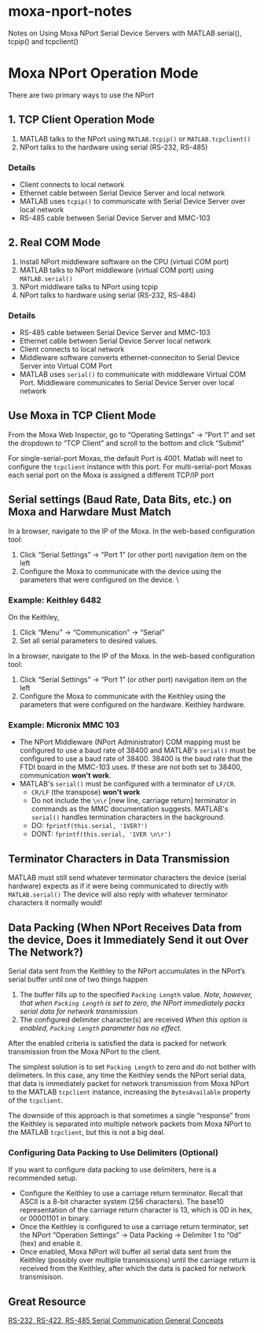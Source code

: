 # moxa-nport-notes
Notes on Using Moxa NPort Serial Device Servers with MATLAB serial(), tcpip() and tcpclient()

# Moxa NPort Operation Mode

There are two primary ways to use the NPort

## 1. TCP Client Operation Mode
1. MATLAB talks to the NPort using `MATLAB.tcpip()` or `MATLAB.tcpclient()`
2. NPort talks to the hardware using serial (RS-232, RS-485)

### Details
- Client connects to local network
- Ethernet cable between Serial Device Server and local network
- MATLAB uses `tcpip()` to communicate with Serial Device Server over local network
- RS-485 cable between Serial Device Server and MMC-103

## 2. Real COM Mode
1. Install NPort middleware software on the CPU (virtual COM port)
2. MATLAB talks to NPort middleware (virtual COM port) using `MATLAB.serial()`
3. NPort middlware talks to NPort using tcpip
4. NPort talks to hardware using serial (RS-232, RS-484) 

### Details
- RS-485 cable between Serial Device Server and MMC-103
- Ethernet cable between Serial Device Server local network
- Client connects to local network
- Middleware software converts ethernet-conneciton to Serial Device Server into Virtual COM Port
- MATLAB uses `serial()` to communicate with middleware Virtual COM Port.  Middleware communicates to Serial Device Server over local network





## Use Moxa in TCP Client Mode

From the Moxa Web Inspector, go to “Operating Settings” -> “Port 1” and set the dropdown to “TCP Client” and scroll to the bottom and click “Submit”

For single-serial-port Moxas, the default Port is 4001.  Matlab will neet to configure the `tcpclient` instance with this port.  For multi-serial-port Moxas each serial port on the Moxa is assigned a different TCP/IP port




## Serial settings (Baud Rate, Data Bits, etc.) on Moxa and Harwdare Must Match

In a browser, navigate to the IP of the Moxa.  In the web-based configuration tool:

1. Click “Serial Settings” -> “Port 1” (or other port) navigation item on the left
2. Configure the Moxa to communicate with the device using the parameters that were configured on the device. \

### Example: Keithley 6482

On the Keithley, 

1. Click “Menu” -> “Communication” -> “Serial”  
2. Set all serial parameters to desired values.  

In a browser, navigate to the IP of the Moxa.  In the web-based configuration tool:

1. Click “Serial Settings” -> “Port 1” (or other port) navigation item on the left
2. Configure the Moxa to communicate with the Keithley using the parameters that were configured on the hardware. Keithley hardware.


### Example: Micronix MMC 103

- The NPort Middleware (NPort Administrator) COM mapping must be configured to use a baud rate of 38400 and MATLAB's `serial()` must be configured to use a baud rate of 38400.  38400 is the baud rate that the FTDI board in the MMC-103 uses. If these are not both set to 38400, communication **won't work**.
- MATLAB's `serial()` must be configured with a terminator of `LF/CR`.  
    - `CR/LF` (the transpose) **won't work**
    - Do not include the `\n\r` [new line, carriage return] terminator in commands as the MMC documentation suggests. MATLAB's `serial()` handles termination characters in the background.
    - DO: `fprintf(this.serial, '1VER?')`
    - DONT: `fprintf(this.serial, '1VER \n\r')`


## Terminator Characters in Data Transmission

MATLAB must still send whatever terminator characters the device (serial hardware) expects as if it were being communicated to directly with `MATLAB.serial()`  The device will also reply with whatever terminator characters it normally would!


## Data Packing (When NPort Receives Data from the device, Does it Immediately Send it out Over The Network?)

Serial data sent from the Keithley to the NPort accumulates in the NPort’s serial buffer until one of two things happen

1. The buffer fills up to the specified `Packing Length` value.  *Note, however, that when `Packing Length` is set to zero, the NPort immediately packs serial data for network transmission.*
2. The configured delimiter character(s) are received *When this option is enabled, `Packing Length` parameter has no effect.*


After the enabled criteria is satisfied the data is packed for network transmission from the Moxa NPort to the client. 

The simplest solution is to set `Packing Length` to zero and do not bother with delimeters.  In this case, any time the Keithley sends the NPort serial data, that data is immediately packet for network transmission from Moxa NPort to the MATLAB `tcpclient` instance, increasing the `BytesAvailable` property of the `tcpclient`.  

The downside of this approach is that sometimes a single “response” from the Keithley is separated into multiple network packets from Moxa NPort to the MATLAB `tcpclient`, but this is not a big deal.

### Configuring Data Packing to Use Delimiters (Optional)

If you want to configure data packing to use delimiters, here is a recommended setup. 
- Configure the Keithley to use a carriage return terminator. Recall that ASCII is a 8-bit character system (256 characters).  The base10 representation of the carriage return character is 13, which is 0D in hex, or 00001101 in binary.  
- Once the Keithley is configured to use a carriage return terminator, set the NPort “Operation Settings” -> Data Packing -> Delimiter 1 to “0d” (hex) and enable it.  
- Once enabled, Moxa NPort will buffer all serial data sent from the Keithley (possibly over multiple transmissions) until the carriage return is received from the Keithley, after which the data is packed for network transmisison. 


  
## Great Resource
[RS-232, RS-422, RS-485 Serial Communication General Concepts](http://www.ni.com/white-paper/11390/en/)


